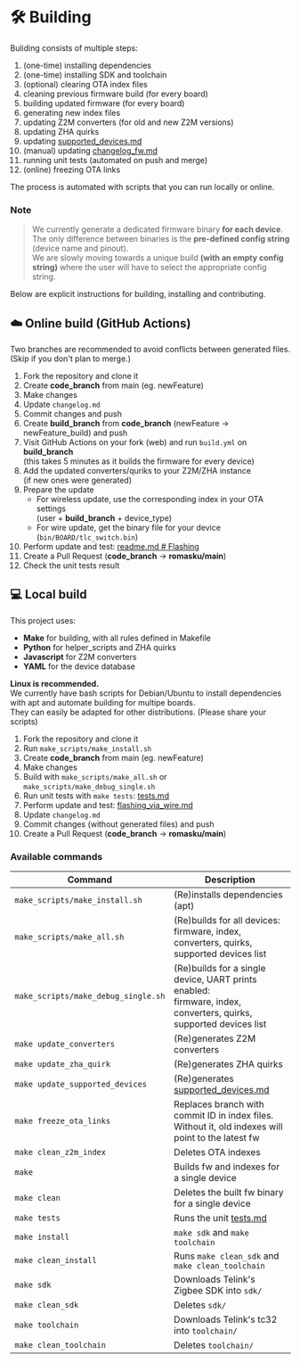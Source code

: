 # 🛠️ Building

Buliding consists of multiple steps:
1. (one-time) installing dependencies
2. (one-time) installing SDK and toolchain
3. (optional) clearing OTA index files
4. cleaning previous firmware build (for every board)
5. building updated firmware (for every board)
6. generating new index files
7. updating Z2M converters (for old and new Z2M versions)
8. updating ZHA quirks
9. updating [supported_devices.md](./supported_devices.md)
10. (manual) updating [changelog_fw.md](./changelog_fw.md)
11. running unit tests (automated on push and merge)
11. (online) freezing OTA links  

The process is automated with scripts that you can run locally or online.  
  
### Note
> We currently generate a dedicated firmware binary **for each device**.  
The only difference between binaries is the **pre-defined config string** (device name and pinout).  
We are slowly moving towards a unique build **(with an empty config string)** where the user will have to select the appropriate config string.

Below are explicit instructions for building, installing and contributing.  

## ☁️ Online build (GitHub Actions)

Two branches are recommended to avoid conflicts between generated files.  
(Skip if you don't plan to merge.)

1. Fork the repository and clone it
2. Create **code_branch** from main (eg. newFeature)
3. Make changes
4. Update `changelog.md`
5. Commit changes and push
6. Create **build_branch** from **code_branch** (newFeature -> newFeature_build) and push
7. Visit GitHub Actions on your fork (web) and run `build.yml` on **build_branch**  
(this takes 5 minutes as it builds the firmware for every device)
8. Add the updated converters/quriks to your Z2M/ZHA instance  
(if new ones were generated)
9. Prepare the update
    - For wireless update, use the corresponding index in your OTA settings  
    (user + **build_branch** + device_type) 
    - For wire update, get the binary file for your device  
    (`bin/BOARD/tlc_switch.bin`)
10. Perform update and test: [readme.md # Flashing](../readme.md#-flashing)
11. Create a Pull Request (**code_branch** -> **romasku/main**)
12. Check the unit tests result

## 💻 Local build

This project uses:
- **Make** for building, with all rules defined in Makefile
- **Python** for helper_scripts and ZHA quirks
- **Javascript** for Z2M converters  
- **YAML** for the device database

**Linux is recommended.**  
We currently have bash scripts for Debian/Ubuntu to install dependencies with apt and automate building for multipe boards.  
They can easily be adapted for other distributions. (Please share your scripts)

1. Fork the repository and clone it
2. Run `make_scripts/make_install.sh`
3. Create **code_branch** from main (eg. newFeature)
4. Make changes
5. Build with `make_scripts/make_all.sh` or `make_scripts/make_debug_single.sh`
6. Run unit tests with `make tests`: [tests.md](./tests.md)
7. Perform update and test: [flashing_via_wire.md](./flashing_via_wire.md)
8. Update `changelog.md`
9. Commit changes (without generated files) and push
10. Create a Pull Request (**code_branch** -> **romasku/main**)

### Available commands

| Command                            | Description                                     |
|------------------------------------|-------------------------------------------------|
|`make_scripts/make_install.sh`      | (Re)installs dependencies (apt)                 |
|`make_scripts/make_all.sh`          | (Re)builds for all devices: <br> firmware, index, converters, quirks, supported devices list |
|`make_scripts/make_debug_single.sh` | (Re)builds for a single device, UART prints enabled: <br> firmware, index, converters, quirks, supported devices list |
|`make update_converters`            | (Re)generates Z2M converters                    |
|`make update_zha_quirk`             | (Re)generates ZHA quirks                        |
|`make update_supported_devices`     | (Re)generates [supported_devices.md](./supported_devices.md) |
|`make freeze_ota_links`             | Replaces branch with commit ID in index files. <br> Without it, old indexes will point to the latest fw |
|`make clean_z2m_index`              | Deletes OTA indexes                             |
|`make`                              | Builds fw and indexes for a single device       |
|`make clean`                        | Deletes the built fw binary for a single device |
|`make tests`                        | Runs the unit [tests.md](./tests.md)            |
|`make install`                      | `make sdk` and `make toolchain`                 |
|`make clean_install`                | Runs `make clean_sdk` and `make clean_toolchain`|
|`make sdk`                          | Downloads Telink's Zigbee SDK into `sdk/`       |
|`make clean_sdk`                    | Deletes `sdk/`                                  |
|`make toolchain`                    | Downloads Telink's tc32 into `toolchain/`       |
|`make clean_toolchain`              | Deletes `toolchain/`                            |

